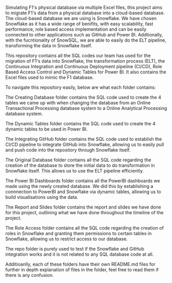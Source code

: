 Simulating F1's physical database via multiple Excel files, this project aims to migrate F1's data from a physical database into a cloud-based database. The cloud-based database we are using is Snowflake. We have chosen Snowflake as it has a wide range of benifits, with easy scalability, fast performance, role based access implementation and can be easily connected to other applications such as GitHub and Power BI. Addtionally, with the fucntionality of SnowSQL, we are able to easily do the ELT pipeline, transforming the data in Snowflake itself.

This repository contains all the SQL codes our team has used for the migration of F1's data into Snowflake, the transformation process (ELT), the Continuous Integration and Continuous Deployment pipeline (CI/CD), Role Based Access Control and Dynamic Tables for Power BI. It also contains the Excel files used to mimic the F1 database.

To navigate this repository easily, below are what each folder contains:

The Creating Database folder contains the SQL code used to create the 4 tables we came up with when changing the database from an Online Transactional Processing database system to a Online Analytical Processing database system.

The Dynamic Tables folder contains the SQL code used to create the 4 dynamic tables to be used in Power BI.

The Integrating GitHub folder contains the SQL code used to establish the CI/CD pipeline to integrate GitHub into Snowflake, allowing us to easily pull and push code into the repository through Snowflake itself.

The Original Database folder contains all the SQL code regarding the creation of the database to store the initial data to do transformation in Snowflake itself. This allows us to use the ELT pipeline efficiently.

The Power BI Dashboards folder contains all the PowerBI dashboards we made using the newly created database. We did this by establishing a connnection to PowerBI and Snowflake via dynamic tables, allowing us to build visualisations using the data.

The Report and Slides folder contains the report and slides we have done for this project, outlining what we have done throughout the timeline of the project.

The Role Access folder contains all the SQL code regarding the creation of roles in Snowflake and granting them permissions to certain tables in Snowflake, allowing us to restrict access to our database. 

The repo folder is purely used to test if the Snowflake and GitHub integration works and it is not related to any SQL database code at all.

Additioanlly, each of these folders have their own README.md files for further in depth explanation of files in the folder, feel free to read them if there is any confusion.
